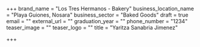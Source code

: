 +++
brand_name = "Los Tres Hermanos - Bakery"
business_location_name = "Playa Guiones, Nosara"
business_sector = "Baked Goods"
draft = true
email = ""
external_url = ""
graduation_year = ""
phone_number = "1234"
teaser_image = ""
teaser_logo = ""
title = "Yaritza Sanabria Jimenez"

+++
